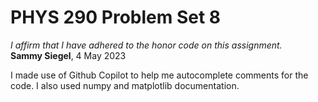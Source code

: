 # PHYS 290 Problem Set 8

*I affirm that I have adhered to the honor code on this assignment.*  
**Sammy Siegel**, 4 May 2023

I made use of Github Copilot to help me autocomplete comments for the code. I also used numpy and matplotlib documentation.
